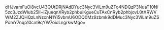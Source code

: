 dHJvamFuOi8vcU43QUtDRjNAdDYuc3Nyc3ViLm9uZTo4NDQzP3NuaT10Ni5zc3JzdWIub25lI+iZjueqnXRyb2phbuiKgueCuTAxCnRyb2phbjovL0tXRWVWM2ZJQHQzLnNzcnN1Yi5vbmU6ODQ0Mz9zbmk9dDMuc3Nyc3ViLm9uZSPomY7nqp10cm9qYW7oioLngrkwMgo=